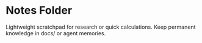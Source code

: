 ﻿# Notes Folder

Lightweight scratchpad for research or quick calculations. Keep permanent knowledge in docs/ or agent memories.
